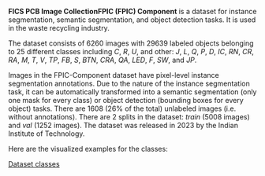 **FICS PCB Image CollectionFPIC (FPIC) Component** is a dataset for instance segmentation, semantic segmentation, and object detection tasks. It is used in the waste recycling industry. 

The dataset consists of 6260 images with 29639 labeled objects belonging to 25 different classes including *C*, *R*, *U*, and other: *J*, *L*, *Q*, *P*, *D*, *IC*, *RN*, *CR*, *RA*, *M*, *T*, *V*, *TP*, *FB*, *S*, *BTN*, *CRA*, *QA*, *LED*, *F*, *SW*, and *JP*.

Images in the FPIC-Component dataset have pixel-level instance segmentation annotations. Due to the nature of the instance segmentation task, it can be automatically transformed into a semantic segmentation (only one mask for every class) or object detection (bounding boxes for every object) tasks. There are 1608 (26% of the total) unlabeled images (i.e. without annotations). There are 2 splits in the dataset: *train* (5008 images) and *val* (1252 images). The dataset was released in 2023 by the Indian Institute of Technology.

Here are the visualized examples for the classes:

[Dataset classes](https://github.com/dataset-ninja/fpic-component/raw/main/visualizations/classes_preview.webm)
